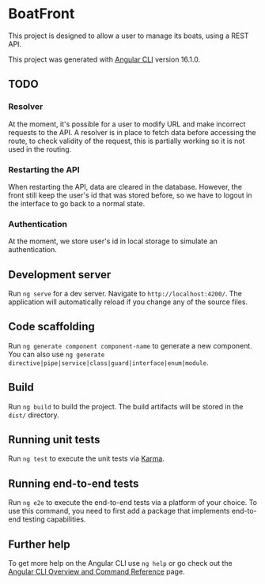 # BoatFront

This project is designed to allow a user to manage its boats, using a REST API.

This project was generated with [Angular CLI](https://github.com/angular/angular-cli) version 16.1.0.

## TODO

### Resolver
At the moment, it's possible for a user to modify URL and make incorrect requests to the API.
A resolver is in place to fetch data before accessing the route, to check validity of the request, 
this is partially working so it is not used in the routing.

### Restarting the API

When restarting the API, data are cleared in the database. However, the front still keep 
the user's id that was stored before, so we have to logout in the interface to
go back to a normal state.

### Authentication

At the moment, we store user's id in local storage to simulate an authentication.

## Development server

Run `ng serve` for a dev server. Navigate to `http://localhost:4200/`. The application will automatically reload if you change any of the source files.

## Code scaffolding

Run `ng generate component component-name` to generate a new component. You can also use `ng generate directive|pipe|service|class|guard|interface|enum|module`.

## Build

Run `ng build` to build the project. The build artifacts will be stored in the `dist/` directory.

## Running unit tests

Run `ng test` to execute the unit tests via [Karma](https://karma-runner.github.io).

## Running end-to-end tests

Run `ng e2e` to execute the end-to-end tests via a platform of your choice. To use this command, you need to first add a package that implements end-to-end testing capabilities.

## Further help

To get more help on the Angular CLI use `ng help` or go check out the [Angular CLI Overview and Command Reference](https://angular.io/cli) page.
